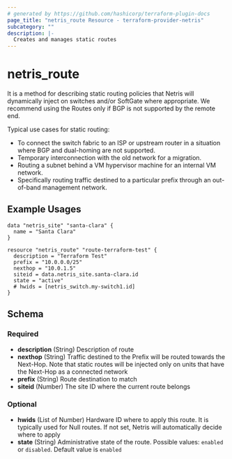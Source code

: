 ```yaml
---
# generated by https://github.com/hashicorp/terraform-plugin-docs
page_title: "netris_route Resource - terraform-provider-netris"
subcategory: ""
description: |-
  Creates and manages static routes
---
```


# netris_route

It is a method for describing static routing policies that Netris will dynamically inject on switches and/or SoftGate where appropriate. We recommend using the Routes only if BGP is not supported by the remote end.

Typical use cases for static routing:
* To connect the switch fabric to an ISP or upstream router in a situation where BGP and dual-homing are not supported.
* Temporary interconnection with the old network for a migration.
* Routing a subnet behind a VM hypervisor machine for an internal VM network.
* Specifically routing traffic destined to a particular prefix through an out-of-band management network.

## Example Usages

```hcl
data "netris_site" "santa-clara" {
  name = "Santa Clara"
}

resource "netris_route" "route-terraform-test" {
  description = "Terraform Test"
  prefix = "10.0.0.0/25"
  nexthop = "10.0.1.5"
  siteid = data.netris_site.santa-clara.id
  state = "active"
  # hwids = [netris_switch.my-switch1.id]
}
```


<!-- schema generated by tfplugindocs -->
## Schema

### Required

- **description** (String) Description of route
- **nexthop** (String) Traffic destined to the Prefix will be routed towards the Next-Hop. Note that static routes will be injected only on units that have the Next-Hop as a connected network
- **prefix** (String) Route destination to match
- **siteid** (Number) The site ID where the current route belongs

### Optional

- **hwids** (List of Number) Hardware ID where to apply this route. It is typically used for Null routes. If not set, Netris will automatically decide where to apply
- **state** (String) Administrative state of the route. Possible values: `enabled` or `disabled`. Default value is `enabled`
